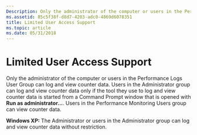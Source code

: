 ```yaml
---
Description: Only the administrator of the computer or users in the Performance Logs User Group can log and view counter data.
ms.assetid: 85c5f38f-d8d7-4203-adc0-4869d6078351
title: Limited User Access Support
ms.topic: article
ms.date: 05/31/2018
---
```


# Limited User Access Support

Only the administrator of the computer or users in the Performance Logs User Group can log and view counter data. Users in the Administrator group can log and view counter data only if the tool they use to log and view counter data is started from a Command Prompt window that is opened with **Run as administrator...**. Users in the Performance Monitoring Users group can view counter data.

**Windows XP:** The Administrator or users in the Administrator group can log and view counter data without restriction.

 

 



